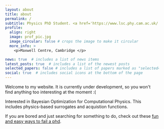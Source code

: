 ```yaml
---
layout: about
title: about
permalink: /
subtitle: Physics PhD Student. <a href='https://www.lsc.phy.cam.ac.uk/'> Laboratory for Scientific Computing</a>, University of Cambridge.
profile:
  align: right
  image: prof_pic.jpg
  image_circular: false # crops the image to make it circular
  more_info: >
    <p>Maxwell Centre, Cambridge </p>

news: true  # includes a list of news items
latest_posts: true  # includes a list of the newest posts
selected_papers: false # includes a list of papers marked as "selected={true}"
social: true  # includes social icons at the bottom of the page
---
```


Welcome to my website. It is currently under development, so you won't find anything too interesting at the moment :(

Interested in Bayesian Optimization for Computational Physics. This includes physics-based surrogates and acquistion functions.

If you are bored and just searching for something to do, check out these [fun and easy ways to fail a phd](https://matt.might.net/articles/ways-to-fail-a-phd/).